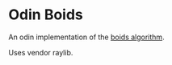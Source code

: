 # Odin Boids 

An odin implementation of the [boids algorithm](https://en.wikipedia.org/wiki/Boids).

Uses vendor raylib.
